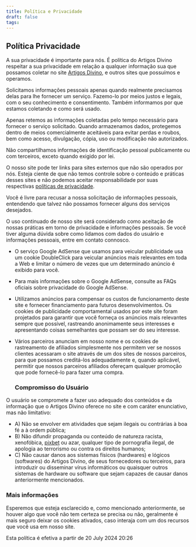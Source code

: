 ```yaml
---
title: Política e Privacidade
draft: false
tags:
---
```

## Política Privacidade

A sua privacidade é importante para nós. É política do Artigos Divino respeitar a sua privacidade em relação a qualquer informação sua que possamos coletar no site [Artigos Divino](https://edygraph.github.io/artigosdivino/), e outros sites que possuímos e operamos.

Solicitamos informações pessoais apenas quando realmente precisamos delas para lhe fornecer um serviço. Fazemo-lo por meios justos e legais, com o seu conhecimento e consentimento. Também informamos por que estamos coletando e como será usado.

Apenas retemos as informações coletadas pelo tempo necessário para fornecer o serviço solicitado. Quando armazenamos dados, protegemos dentro de meios comercialmente aceitáveis ​​para evitar perdas e roubos, bem como acesso, divulgação, cópia, uso ou modificação não autorizados.

Não compartilhamos informações de identificação pessoal publicamente ou com terceiros, exceto quando exigido por lei.

O nosso site pode ter links para sites externos que não são operados por nós. Esteja ciente de que não temos controle sobre o conteúdo e práticas desses sites e não podemos aceitar responsabilidade por suas respectivas [políticas de privacidade](https://politicaprivacidade.com/).

Você é livre para recusar a nossa solicitação de informações pessoais, entendendo que talvez não possamos fornecer alguns dos serviços desejados.

O uso continuado de nosso site será considerado como aceitação de nossas práticas em torno de privacidade e informações pessoais. Se você tiver alguma dúvida sobre como lidamos com dados do usuário e informações pessoais, entre em contato connosco.

- O serviço Google AdSense que usamos para veicular publicidade usa um cookie DoubleClick para veicular anúncios mais relevantes em toda a Web e limitar o número de vezes que um determinado anúncio é exibido para você.
- Para mais informações sobre o Google AdSense, consulte as FAQs oficiais sobre privacidade do Google AdSense.
- Utilizamos anúncios para compensar os custos de funcionamento deste site e fornecer financiamento para futuros desenvolvimentos. Os cookies de publicidade comportamental usados ​​por este site foram projetados para garantir que você forneça os anúncios mais relevantes sempre que possível, rastreando anonimamente seus interesses e apresentando coisas semelhantes que possam ser do seu interesse.
- Vários parceiros anunciam em nosso nome e os cookies de rastreamento de afiliados simplesmente nos permitem ver se nossos clientes acessaram o site através de um dos sites de nossos parceiros, para que possamos creditá-los adequadamente e, quando aplicável, permitir que nossos parceiros afiliados ofereçam qualquer promoção que pode fornecê-lo para fazer uma compra.

  ### Compromisso do Usuário

O usuário se compromete a fazer uso adequado dos conteúdos e da informação que o Artigos Divino oferece no site e com caráter enunciativo, mas não limitativo:

- A) Não se envolver em atividades que sejam ilegais ou contrárias à boa fé a à ordem pública;
- B) Não difundir propaganda ou conteúdo de natureza racista, xenofóbica, [pixbet](https://pixbetoficial.br.com/) ou azar, qualquer tipo de pornografia ilegal, de apologia ao terrorismo ou contra os direitos humanos;
- C) Não causar danos aos sistemas físicos (hardwares) e lógicos (softwares) do Artigos Divino, de seus fornecedores ou terceiros, para introduzir ou disseminar vírus informáticos ou quaisquer outros sistemas de hardware ou software que sejam capazes de causar danos anteriormente mencionados.

### Mais informações

Esperemos que esteja esclarecido e, como mencionado anteriormente, se houver algo que você não tem certeza se precisa ou não, geralmente é mais seguro deixar os cookies ativados, caso interaja com um dos recursos que você usa em nosso site.

Esta política é efetiva a partir de 20 July 2024 20:26